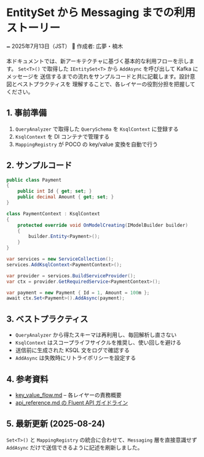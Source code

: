 # EntitySet から Messaging までの利用ストーリー

🗕 2025年7月13日（JST）
🧐 作成者: 広夢・楠木

本ドキュメントでは、新アーキテクチャに基づく基本的な利用フローを示します。
`Set<T>()` で取得した `IEntitySet<T>` から `AddAsync` を呼び出して Kafka にメッセージを
送信するまでの流れをサンプルコードと共に記載します。設計意図とベストプラクティスを
理解することで、各レイヤーの役割分担を把握してください。

## 1. 事前準備

1. `QueryAnalyzer` で取得した `QuerySchema` を `KsqlContext` に登録する
2. `KsqlContext` を DI コンテナで管理する
3. `MappingRegistry` が POCO の key/value 変換を自動で行う

## 2. サンプルコード

```csharp
public class Payment
{
    public int Id { get; set; }
    public decimal Amount { get; set; }
}

class PaymentContext : KsqlContext
{
    protected override void OnModelCreating(IModelBuilder builder)
    {
        builder.Entity<Payment>();
    }
}

var services = new ServiceCollection();
services.AddKsqlContext<PaymentContext>();

var provider = services.BuildServiceProvider();
var ctx = provider.GetRequiredService<PaymentContext>();

var payment = new Payment { Id = 1, Amount = 100m };
await ctx.Set<Payment>().AddAsync(payment);
```

## 3. ベストプラクティス

 - `QueryAnalyzer` から得たスキーマは再利用し、毎回解析し直さない
 - `KsqlContext` はスコープライフサイクルを推奨し、使い回しを避ける
 - 送信前に生成された KSQL 文をログで確認する
 - `AddAsync` は失敗時にリトライポリシーを設定する

## 4. 参考資料

- [key_value_flow.md](./key_value_flow.md) – 各レイヤーの責務概要
- [api_reference.md の Fluent API ガイドライン](../api_reference.md#fluent-api-guide)

## 5. 最新更新 (2025-08-24)
`Set<T>()` と `MappingRegistry` の統合に合わせて、`Messaging` 層を直接意識せず
`AddAsync` だけで送信できるように記述を刷新しました。


